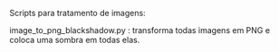 Scripts para tratamento de imagens:

image_to_png_blackshadow.py : transforma todas imagens em PNG e coloca uma sombra em todas elas.
